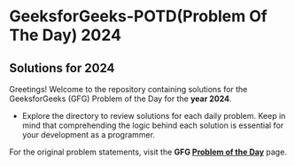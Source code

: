 # GeeksforGeeks-POTD(Problem Of The Day) 2024
## Solutions for 2024

Greetings! Welcome to the repository containing solutions for the GeeksforGeeks (GFG) Problem of the Day for the **year 2024**.

- Explore the directory to review solutions for each daily problem. Keep in mind that comprehending the logic behind each solution is essential for your development as a programmer.

For the original problem statements, visit the **GFG [Problem of the Day](https://practice.geeksforgeeks.org/problem-of-the-day)** page.
